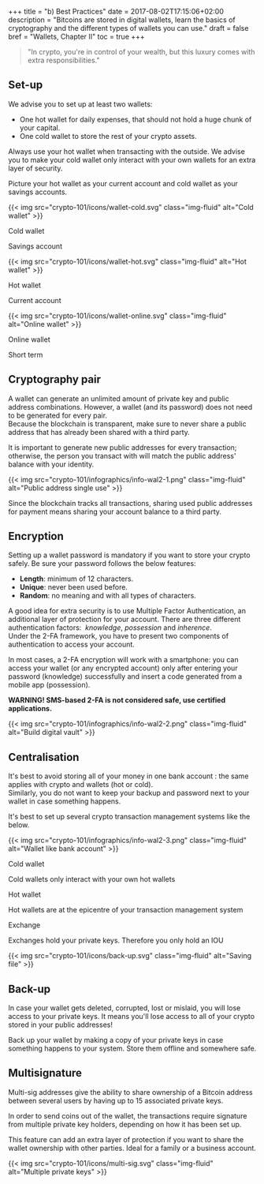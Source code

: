 +++
title = "b) Best Practices"
date = 2017-08-02T17:15:06+02:00
description = "Bitcoins are stored in digital wallets, learn the basics of cryptography and the different types of wallets you can use."
draft = false
bref = "Wallets, Chapter II"
toc = true
+++

<blockquote class="blockquote">
  <p>"In crypto, you're in control of your wealth, but this luxury comes with extra responsibilities."</p>
</blockquote>

## Set-up

We advise you to set up at least two wallets:

* One hot wallet for daily expenses, that should not hold a huge chunk of your capital.
* One cold wallet to store the rest of your crypto assets.

Always use your hot wallet when transacting with the outside. We advise you to make your cold wallet only interact with your own wallets for an extra layer of security.

Picture your hot wallet as your current account and cold wallet as your savings accounts.

<div class="container my-4">
  <div class="row text-center">
    <div class="col">
      {{< img src="crypto-101/icons/wallet-cold.svg" class="img-fluid" alt="Cold wallet" >}}
      <p class="font-weight-bold mt-2">Cold wallet</p>
      <p class="small text">Savings account</p>
    </div>
    <div class="col">
      {{< img src="crypto-101/icons/wallet-hot.svg" class="img-fluid" alt="Hot wallet" >}}
      <p class="font-weight-bold mt-2">Hot wallet</p>
      <p class="small text">Current account</p>
    </div>
    <div class="col">
      {{< img src="crypto-101/icons/wallet-online.svg" class="img-fluid" alt="Online wallet" >}}
      <p class="font-weight-bold mt-2">Online wallet</p>
      <p class="small text">Short term</p>
    </div>
  </div>
</div>

## Cryptography pair

A wallet can generate an unlimited amount of private key and public address combinations. However, a wallet (and its password) does not need to be generated for every pair.  
Because the blockchain is transparent, make sure to never share a public address that has already been shared with a third party.

It is important to generate new public addresses for every transaction; otherwise, the person you transact with will match the public address' balance with your identity.

{{< img src="crypto-101/infographics/info-wal2-1.png" class="img-fluid" alt="Public address single use" >}}

Since the blockchain tracks all transactions, sharing used public addresses for payment means sharing your account balance to a third party.

## Encryption

Setting up a wallet password is mandatory if you want to store your crypto safely. Be sure your password follows the below features:

* **Length**: minimum of 12 characters.
* **Unique**: never been used before.
* **Random**: no meaning and with all types of characters.

A good idea for extra security is to use Multiple Factor Authentication, an additional layer of protection for your account. There are three different authentication factors:  _knowledge_, _possession_ and _inherence_.  
Under the 2-FA framework, you have to present two components of authentication to access your account.  

In most cases, a 2-FA encryption will work with a smartphone: you can access your wallet (or any encrypted account) only after entering your password (knowledge) successfully and insert a code generated from a mobile app (possession).

**WARNING! SMS-based 2-FA is not considered safe, use certified applications.**

{{< img src="crypto-101/infographics/info-wal2-2.png" class="img-fluid" alt="Build digital vault" >}}

## Centralisation

It's best to avoid storing all of your money in one bank account : the same applies with crypto and wallets (hot or cold).  
Similarly, you do not want to keep your backup and password next to your wallet in case something happens.

It's best to set up several crypto transaction management systems like the below.

{{< img src="crypto-101/infographics/info-wal2-3.png" class="img-fluid" alt="Wallet like bank account" >}}

<div class="container my-4">
  <div class="row text-center">
    <div class="col">
      <p class="font-weight-bold mt-2">Cold wallet</p>
      <p class="small">Cold wallets only interact with your own hot wallets</p>
    </div>
    <div class="col">
      <p class="font-weight-bold mt-2">Hot wallet</p>
      <p class="small">Hot wallets are at the epicentre of your transaction management system</p>
    </div>
    <div class="col">
      <p class="font-weight-bold mt-2">Exchange</p>
      <p class="small">Exchanges hold your private keys. Therefore you only hold an IOU</p>
    </div>
  </div>
</div>

<div class="container my-4">
  <div class="row align-items-center">
    <div class="col col-sm-6 col-md-4 text-center">
      {{< img src="crypto-101/icons/back-up.svg" class="img-fluid" alt="Saving file" >}}
    </div>
    <div class="col col-sm-6 col-md-8 text-left">
      <h2>Back-up</h2>
      <p>In case your wallet gets deleted, corrupted, lost or mislaid, you will lose access to your private keys. It means you'll lose access to all of your crypto stored in your public addresses! </p>
      <p>Back up your wallet by making a copy of your private keys in case something happens to your system. Store them offline and somewhere safe.</p>
    </div>
  </div>
</div>

<div class="container my-4">
  <div class="row align-items-center">
    <div class="col col-sm-6 col-md-8 text-left">
    <h2>Multisignature</h2>
     <p>Multi-sig addresses give the ability to share ownership of a Bitcoin address between several users by having up to 15 associated private keys.</p>
     <p>In order to send coins out of the wallet, the transactions require signature from multiple private key holders, depending on how it has been set up.</p>
     <p>This feature can add an extra layer of protection if you want to share the wallet ownership with other parties. Ideal for a family or a business account.</p>
    </div>
    <div class="col col-sm-6 col-md-4 text-center">
      {{< img src="crypto-101/icons/multi-sig.svg" class="img-fluid" alt="Multiple private keys" >}}
    </div>
  </div>
</div>
